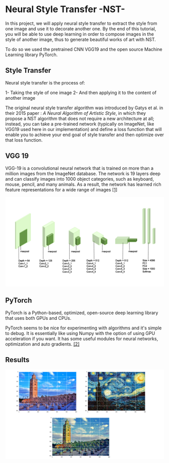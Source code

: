 # Neural Style Transfer -NST-

In this project, we will apply neural style transfer to extract the style from one image and use it to decorate another one. By the end of this tutorial, you will be able to use deep learning in order to compose images in the style of another image, thus to generate beautiful works of art with NST.

To do so we used the pretrained CNN VGG19 and the open source Machine Learning library PyTorch.


## Style Transfer

Neural style transfer is the process of:

1- Taking the style of one image
2- And then applying it to the content of another image

The original neural style transfer algorithm was introduced by Gatys et al. in their 2015 paper : *A Neural Algorithm of Artistic Style*, in which they propose a NST algorithm that does not require a new architecture at all; instead, you can take a pre-trained network (typically on ImageNet, like VGG19 used here in our implementation) and define a loss function that will enable you to achieve your end goal of style transfer and then optimize over that loss function.


## VGG 19

VGG-19 is a convolutional neural network that is trained on more than a million images from the ImageNet database. The network is 19 layers deep and can classify images into 1000 object categories, such as keyboard, mouse, pencil, and many animals. As a result, the network has learned rich feature representations for a wide range of images [[1]](https://www.mathworks.com/help/deeplearning/ref/vgg19.html;jsessionid=e70a2d83201fa5c8ee870d562f8e "VGG19")

<p align="center">
  <img src="images/vgg19.png" width="700" title="vgg19">
</p>


## PyTorch

PyTorch is a Python-based, optimized, open-source deep learning library that uses both GPUs and CPUs.

PyTorch seems to be nice for experimenting with algorithms and it's simple to debug. It is essentially like using Numpy with the option of using GPU acceleration if you want. It has some useful modules for neural networks, optimization and auto gradients. [[2]](https://www.pugetsystems.com/labs/hpc/Why-You-Should-Consider-PyTorch-includes-Install-and-a-few-examples-1193/ "pytorch")


## Results

<p align="center">
  <img src="images/final_results.png" width="700" title="results">
</p>
